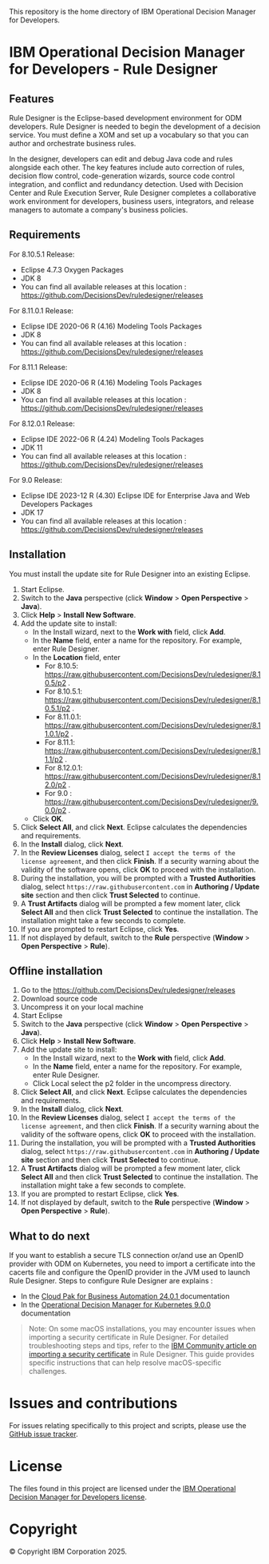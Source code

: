 This repository is the home directory of IBM Operational Decision Manager for Developers.

# IBM Operational Decision Manager for Developers - Rule Designer

## Features
Rule Designer is the Eclipse-based development environment for ODM developers. Rule Designer is needed to begin the development of a decision service. You must define a XOM and set up a vocabulary so that you can author and orchestrate business rules.

In the designer, developers can edit and debug Java code and rules alongside each other. The key features include auto correction of rules, decision flow control, code-generation wizards, source code control integration, and conflict and redundancy detection. Used with Decision Center and Rule Execution Server, Rule Designer completes a collaborative work environment for developers, business users, integrators, and release managers to automate a company's business policies.

## Requirements

For 8.10.5.1 Release:
   - Eclipse 4.7.3 Oxygen Packages
   - JDK 8
   - You can find all available releases at this location : https://github.com/DecisionsDev/ruledesigner/releases

For 8.11.0.1 Release:
   - Eclipse IDE 2020-06 R (4.16) Modeling Tools Packages
   - JDK 8
   - You can find all available releases at this location : https://github.com/DecisionsDev/ruledesigner/releases

For 8.11.1 Release:
   - Eclipse IDE 2020-06 R (4.16) Modeling Tools Packages
   - JDK 8
   - You can find all available releases at this location : https://github.com/DecisionsDev/ruledesigner/releases

For 8.12.0.1 Release:
   - Eclipse IDE 2022-06 R (4.24) Modeling Tools Packages
   - JDK 11
   - You can find all available releases at this location : https://github.com/DecisionsDev/ruledesigner/releases

For 9.0 Release:
   - Eclipse IDE 2023-12 R (4.30) Eclipse IDE for Enterprise Java and Web Developers Packages
   - JDK 17
   - You can find all available releases at this location : https://github.com/DecisionsDev/ruledesigner/releases
     
## Installation
You must install the update site for Rule Designer into an existing Eclipse.

1. Start Eclipse.
2. Switch to the **Java** perspective (click **Window** > **Open Perspective** > **Java**).
3. Click **Help** > **Install New Software**.
4. Add the update site to install:
   - In the Install wizard, next to the **Work with** field, click **Add**.
   - In the **Name** field, enter a name for the repository. For example, enter Rule Designer.
   - In the **Location** field, enter
     - For 8.10.5: https://raw.githubusercontent.com/DecisionsDev/ruledesigner/8.10.5/p2 .
     - For 8.10.5.1: https://raw.githubusercontent.com/DecisionsDev/ruledesigner/8.10.5.1/p2 .
     - For 8.11.0.1: https://raw.githubusercontent.com/DecisionsDev/ruledesigner/8.11.0.1/p2 .
     - For 8.11.1: https://raw.githubusercontent.com/DecisionsDev/ruledesigner/8.11.1/p2 .
     - For 8.12.0.1: https://raw.githubusercontent.com/DecisionsDev/ruledesigner/8.12.0/p2 .
     - For 9.0 : https://raw.githubusercontent.com/DecisionsDev/ruledesigner/9.0.0/p2 .
   - Click **OK**.
5. Click **Select All**, and click **Next**. Eclipse calculates the dependencies and requirements.
6. In the **Install** dialog, click **Next**.
7. In the **Review Licenses** dialog, select `I accept the terms of the license agreement`, and then click **Finish**. If a security warning about the validity of the software opens, click **OK** to proceed with the installation.
8. During the installation, you will be prompted with a **Trusted Authorities** dialog, select `https://raw.githubusercontent.com` in **Authoring / Update site** section and then click **Trust Selected** to continue.
9. A **Trust Artifacts** dialog will be prompted a few moment later, click **Select All** and then click **Trust Selected** to continue the installation. The installation might take a few seconds to complete. 
10. If you are prompted to restart Eclipse, click **Yes**.
11. If not displayed by default, switch to the **Rule** perspective (**Window** > **Open Perspective** > **Rule**).

## Offline installation
1. Go to the https://github.com/DecisionsDev/ruledesigner/releases
2. Download source code
3. Uncompress it on your local machine
4. Start Eclipse
5. Switch to the **Java** perspective (click **Window** > **Open Perspective** > **Java**).
6. Click **Help** > **Install New Software**.
7. Add the update site to install:
   - In the Install wizard, next to the **Work with** field, click **Add**.
   - In the **Name** field, enter a name for the repository. For example, enter Rule Designer.
   - Click Local select the p2 folder in the uncompress directory.
8. Click **Select All**, and click **Next**. Eclipse calculates the dependencies and requirements.
9. In the **Install** dialog, click **Next**.
10. In the **Review Licenses** dialog, select `I accept the terms of the license agreement`, and then click **Finish**. If a security warning about the validity of the software opens, click **OK** to proceed with the installation.
11. During the installation, you will be prompted with a **Trusted Authorities** dialog, select `https://raw.githubusercontent.com` in **Authoring / Update site** section and then click **Trust Selected** to continue.
12. A **Trust Artifacts** dialog will be prompted a few moment later, click **Select All** and then click **Trust Selected** to continue the installation. The installation might take a few seconds to complete. 
13. If you are prompted to restart Eclipse, click **Yes**.
14. If not displayed by default, switch to the **Rule** perspective (**Window** > **Open Perspective** > **Rule**).

## What to do next
If you want to establish a secure TLS connection or/and use an OpenID provider with ODM on Kubernetes, you need to import a certificate into the cacerts file and configure the OpenID provider in the JVM used to launch Rule Designer. 
Steps to configure Rule Designer are explains :
- In the [Cloud Pak for Business Automation 24.0.1 ](https://www.ibm.com/docs/en/cloud-paks/cp-biz-automation/24.0.1?topic=manager-importing-security-certificate-in-rule-designer) documentation
- In the [Operational Decision Manager for Kubernetes 9.0.0](https://www.ibm.com/docs/en/odm/9.0.0?topic=designer-importing-security-certificate-in-rule) documentation

> Note: On some macOS installations, you may encounter issues when importing a security certificate in Rule Designer. For detailed troubleshooting steps and tips, refer to the [IBM Community article on importing a security certificate](https://community.ibm.com/community/user/automation/blogs/sia-sin-tay/2025/01/13/tips-about-importing-a-security-certificate-in-rul) in Rule Designer. This guide provides specific instructions that can help resolve macOS-specific challenges.

# Issues and contributions
For issues relating specifically to this project and scripts, please use the [GitHub issue tracker](../../issues).

# License
The files found in this project are licensed under the [IBM Operational Decision Manager for Developers license](LICENSE).

# Copyright
© Copyright IBM Corporation 2025.
